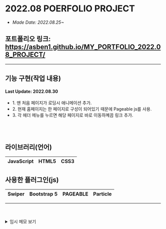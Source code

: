 # 2022.08 POERFOLIO PROJECT
- <i>Made Date: 2022.08.25~</i>

## 포트폴리오 링크: https://asben1.github.io/MY_PORTFOLIO_2022.08_PROJECT/

-----------------
## 기능 구현(작업 내용)
#### Last Update: 2022.08.30
<ul>
  <li>
    1. 맨 처음 페이지가 로딩시 애니메이션 추가.
    </li>
  <li>
    2. 현재 홈페이지는 한 페이지로 구성이 되어있기 때문에 Pageable js를 사용.
    </li>
  <li>
    3. 각 헤더 메뉴를 누르면 해당 페이지로 바로 이동하꼐끔 링크 추가.
    </li>

</ul>
<br>
<br>

## 라이브러리(언어)
|JavaScript|HTML5|CSS3|
|---|---|---|

## 사용한 플러그인(js)
|Swiper|Bootstrap 5|PAGEABLE|Particle|
|---|---|---|---|

------------------------------------------------------------
<br>
<br>
<details>

<summary> 임시 메모 보기 </summary>

(임시 메모)
1. 반응형으로 만들어야 한다.(PC <-> Mobile)
2. 부트스트랩 5를 활용해야 한다. (활용법 제대로 이해해아 한다.)
<br>
<br>
(임시 메모 문제)
- A. particle과 pageable은 공생할 수가 없다 (id로만 써야 하는 상황)<br>
  [충돌인지는 모르겠지만 particle과 함께 쓰면 particle 에픽트가 아예<br> pageable 뒤로 가거나 없어지는 문제가 발생했다.]<br>
  -> 둘 중 하나를 포기해야 한다.<br>
    => 해결함... + fixed<br>
<div id="particles-js"></div>를<br>
 메인 컨테이너 위에다 잡고 써야한다.<br>
<br>
<br>
  - 부트스트랩 안쓰고 할지 아님 계속 이어서 써야할지 고민이 된다.<br>
  내가 원하는 모양이 안나오는 것(모양)은 물론 자꾸 뭔가 결과물이 꼬여서 나온다.<br>
<br>
  - 부트스트랩 안에 AOS 애니메이션 적용이 안된다.
<br>
<br>
<br>
개인 메모:<br>
- 처음부터 포폴 홈페이지를 만들었어야 했는데<br>
개인 작품부터 만들려고 했던게 너무 <b>경솔했던</b> 것이다.<br>
현재 1.0 버전은 전체 틀을 잡고 어떤 방식으로 돌아갈지 구성한 것이고,<br>
모바일 크기가 잘 작동 되게끔 재구성 할 계획.<br>
(현재 내가 부트스트랩으로 구성한 페이지가 좀 문제가 많이 발생했다.)<br>
"문제가 생각보다 훨씬 심할 경우엔 아예 싹다 갈아 엎는 방법밖에는 없을거 같은 느낌이 든다..."
<br>
<br>
<br>
<br>
  (추가 항목)
  1. 로딩 스크린 추가
  
  
  
</details>
